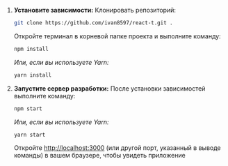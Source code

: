 1.  **Установите зависимости:**
     Клонировать репозиторий:
     ```bash
     git clone https://github.com/ivan8597/react-t.git .
     ```
    Откройте терминал в корневой папке проекта и выполните команду:
    ```bash
    npm install
    ```
    *Или, если вы используете Yarn:*
    ```bash
    yarn install
    ```
2.  **Запустите сервер разработки:**
    После установки зависимостей выполните команду:
    ```bash
    npm start
    ```
    *Или, если вы используете Yarn:*
    ```bash
    yarn start
    ```
    Откройте [http://localhost:3000](http://localhost:3000) (или другой порт, указанный в выводе команды) в вашем браузере, чтобы увидеть приложение

